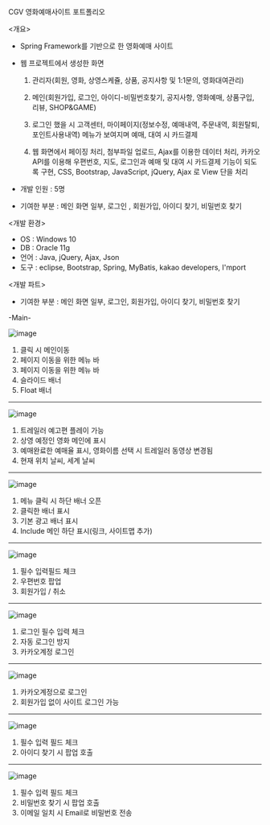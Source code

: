 CGV 영화예매사이트 포트폴리오

<개요>

 - Spring Framework를 기반으로 한 영화예매 사이트

 - 웹 프로젝트에서 생성한 화면
   1. 관리자(회원, 영화, 상영스케쥴, 상품, 공지사항 및 1:1문의, 영화대여관리)
   2. 메인(회원가입, 로그인, 아이디-비밀번호찾기, 공지사항, 영화예매, 상품구입, 리뷰, SHOP&GAME)
   3. 로그인 했을 시  고객센터, 마이페이지(정보수정, 예매내역, 주문내역, 회원탈퇴, 포인트사용내역)
      메뉴가 보여지며 예매, 대여 시 카드결제 
 
   4. 웹 화면에서 페이징 처리, 첨부파일 업로드, Ajax를 이용한 데이터 처리,
      카카오 API를 이용해 우편번호, 지도, 로그인과 예매 및 대여 시 카드결제 기능이 되도록 구현,
      CSS, Bootstrap, JavaScript, jQuery, Ajax 로 View 단을 처리

- 개발 인원 : 5명
- 기여한 부분 : 메인 화면 일부, 로그인 , 회원가입, 아이디 찾기, 비밀번호 찾기

<개발 환경>
- OS : Windows 10
- DB : Oracle 11g
- 언어 : Java, jQuery, Ajax, Json
- 도구 : eclipse, Bootstrap, Spring, MyBatis, kakao developers, I'mport

<개발 파트>
- 기여한 부분 : 메인 화면 일부, 로그인, 회원가입, 아이디 찾기, 비밀번호 찾기

-Main-

![image](https://user-images.githubusercontent.com/78652436/127478820-4ba8530d-4096-4bb1-a242-3d21f5fbb833.png)

1. 클릭 시 메인이동
2. 페이지 이동을 위한 메뉴 바
3. 페이지 이동을 위한 메뉴 바
4. 슬라이드 배너
5. Float 배너
---------------------------------------------------------------------------------------------------------------------------------------------------------------------------------
![image](https://user-images.githubusercontent.com/78652436/127479346-b7e0ec62-4137-4eee-af5f-30566f2bcdf5.png)

1. 트레일러 예고편 플레이 가능
2. 상영 예정인 영화 메인에 표시
3. 예매완료한 예매율 표시, 영화이름 선택 시 트레일러 동영상 변경됨
4. 현재 위치 날씨, 세계 날씨 

---------------------------------------------------------------------------------------------------------------------------------------------------------------------------------
![image](https://user-images.githubusercontent.com/78652436/127479882-4e3d6a52-f521-4e55-bcce-a2a44f0dbe3d.png)

1. 메뉴 클릭 시 하단 배너 오픈
2. 클릭한 배너 표시
3. 기본 광고 배너 표시
4. Include 메인 하단 표시(링크, 사이트맵 추가)

---------------------------------------------------------------------------------------------------------------------------------------------------------------------------------
![image](https://user-images.githubusercontent.com/78652436/127480231-909f95a8-f19c-4620-ad4b-8d62be053e78.png)

1. 필수 입력필드 체크
2. 우편번호 팝업
3. 회원가입 / 취소

---------------------------------------------------------------------------------------------------------------------------------------------------------------------------------
![image](https://user-images.githubusercontent.com/78652436/127480417-d975776b-9855-4f71-af7f-c3a7382744e9.png)

1. 로그인 필수 입력 체크
2. 자동 로그인 방지
3. 카카오계정 로그인

---------------------------------------------------------------------------------------------------------------------------------------------------------------------------------
![image](https://user-images.githubusercontent.com/78652436/127480610-f9ec4132-1600-4a58-b0da-3aae2599cb93.png)

1. 카카오계정으로 로그인
2. 회원가입 없이 사이트 로그인 가능

---------------------------------------------------------------------------------------------------------------------------------------------------------------------------------
![image](https://user-images.githubusercontent.com/78652436/127480816-aec3b83b-6f50-4c54-b8e5-e0981a815b08.png)

1. 필수 입력 필드 체크
2. 아이디 찾기 시 팝업 호출

---------------------------------------------------------------------------------------------------------------------------------------------------------------------------------
![image](https://user-images.githubusercontent.com/78652436/127480976-cbe402ca-fb20-4369-8caf-08687899aa05.png)

1. 필수 입력 필드 체크
2. 비밀번호 찾기 시 팝업 호출
3. 이메일 일치 시 Email로 비밀번호 전송
